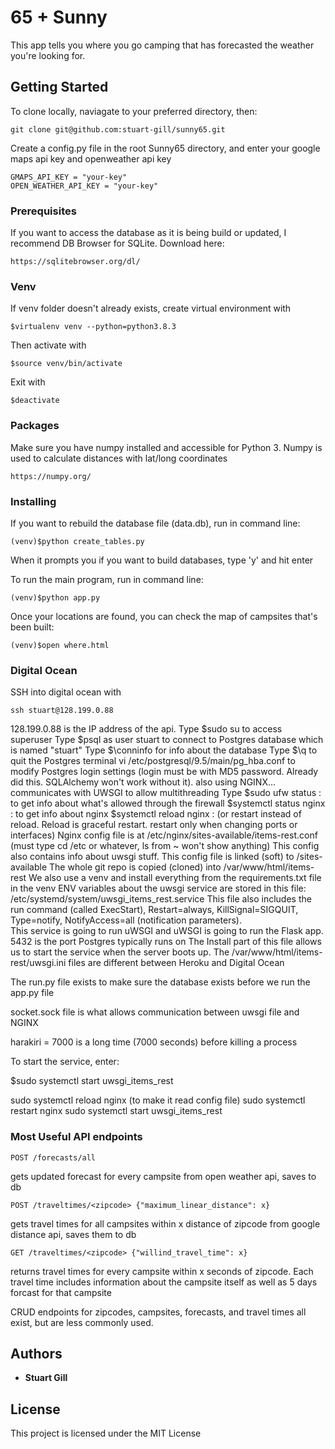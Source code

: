 # 65 + Sunny

This app tells you where you go camping that has forecasted the weather you're looking for.

## Getting Started

To clone locally, naviagate to your preferred directory, then:

```
git clone git@github.com:stuart-gill/sunny65.git
```

Create a config.py file in the root Sunny65 directory, and enter your google maps api key and openweather api key

```
GMAPS_API_KEY = "your-key"
OPEN_WEATHER_API_KEY = "your-key"
```

### Prerequisites

If you want to access the database as it is being build or updated, I recommend DB Browser for SQLite. Download here:

```
https://sqlitebrowser.org/dl/
```

### Venv

If venv folder doesn't already exists, create virtual environment with

```
$virtualenv venv --python=python3.8.3
```

Then activate with

```
$source venv/bin/activate
```

Exit with

```
$deactivate
```

### Packages

Make sure you have numpy installed and accessible for Python 3. Numpy is used to calculate distances with lat/long coordinates

```
https://numpy.org/
```

### Installing

If you want to rebuild the database file (data.db), run in command line:

```
(venv)$python create_tables.py
```

When it prompts you if you want to build databases, type 'y' and hit enter

To run the main program, run in command line:

```
(venv)$python app.py
```

Once your locations are found, you can check the map of campsites that's been built:

```
(venv)$open where.html
```

### Digital Ocean

SSH into digital ocean with

```
ssh stuart@128.199.0.88
```

128.199.0.88 is the IP address of the api.
Type $sudo su to access superuser
Type $psql as user stuart to connect to Postgres database which is named "stuart"
Type $\conninfo for info about the database
Type $\q to quit the Postgres terminal
vi /etc/postgresql/9.5/main/pg_hba.conf to modify Postgres login settings (login must be with MD5 password. Already did this. SQLAlchemy won't work without it).
also using NGINX... communicates with UWSGI to allow multithreading
Type $sudo ufw status : to get info about what's allowed through the firewall 
$systemctl status nginx : to get info about nginx
$systemctl reload nginx : (or restart instead of reload. Reload is graceful restart. restart only when changing ports or interfaces)
Nginx config file is at /etc/nginx/sites-available/items-rest.conf (must type cd /etc or whatever, ls from ~ won't show anything)
This config also contains info about uwsgi stuff.
This config file is linked (soft) to /sites-available
The whole git repo is copied (cloned) into /var/www/html/items-rest
We also use a venv and install everything from the requirements.txt file in the venv
ENV variables about the uwsgi service are stored in this file: /etc/systemd/system/uwsgi_items_rest.service
This file also includes the run command (called ExecStart), Restart=always, KillSignal=SIGQUIT, Type=notify, NotifyAccess=all (notification parameters).  
This service is going to run uWSGI and uWSGI is going to run the Flask app.
5432 is the port Postgres typically runs on
The Install part of this file allows us to start the service when the server boots up.
The /var/www/html/items-rest/uwsgi.ini files are different between Heroku and Digital Ocean

The run.py file exists to make sure the database exists before we run the app.py file

socket.sock file is what allows communication between uwsgi file and NGINX

harakiri = 7000 is a long time (7000 seconds) before killing a process

To start the service, enter:

$sudo systemctl start uwsgi_items_rest

sudo systemctl reload nginx (to make it read config file)
sudo systemctl restart nginx
sudo systemctl start uwsgi_items_rest

### Most Useful API endpoints

```
POST /forecasts/all
```

gets updated forecast for every campsite from open weather api, saves to db

```
POST /traveltimes/<zipcode> {"maximum_linear_distance": x}
```

gets travel times for all campsites within x distance of zipcode from google distance api, saves them to db

```
GET /traveltimes/<zipcode> {"willind_travel_time": x}
```

returns travel times for every campsite within x seconds of zipcode. Each travel time includes information about the campsite itself as well as 5 days forcast for that campsite

CRUD endpoints for zipcodes, campsites, forecasts, and travel times all exist, but are less commonly used.

## Authors

- **Stuart Gill**

## License

This project is licensed under the MIT License

